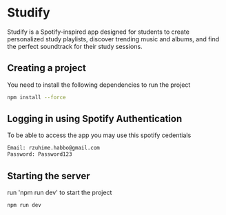 # Studify

Studify is a Spotify-inspired app designed for students to create personalized study playlists, discover trending music and albums, and find the perfect soundtrack for their study sessions.

## Creating a project
You need to install the following dependencies to run the project

```bash
npm install --force
```

## Logging in using Spotify Authentication

To be able to access the app you may use this spotify cedentials

```bash
Email: rzuhime.habbo@gmail.com
Password: Password123
```

## Starting the server

run 'npm run dev' to start the project

```bash
npm run dev
```

